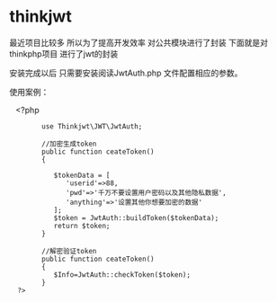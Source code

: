 # thinkjwt
最近项目比较多  所以为了提高开发效率  对公共模块进行了封装
下面就是对thinkphp项目 进行了jwt的封装

安装完成以后  只需要安装阅读JwtAuth.php 文件配置相应的参数。

使用案例：


` ` 
      <?php

            use Thinkjwt\JWT\JwtAuth;

            //加密生成token
            public function ceateToken()
            {

               $tokenData = [
                  'userid'=>88,
                  'pwd'=>'千万不要设置用户密码以及其他隐私数据',
                  'anything'=>'设置其他你想要加密的数据'
               ];
               $token = JwtAuth::buildToken($tokenData);
               return $token;
            }

            //解密验证token
            public function ceateToken()
            {
               $Info=JwtAuth::checkToken($token);
            }
      ?>
` ` 
